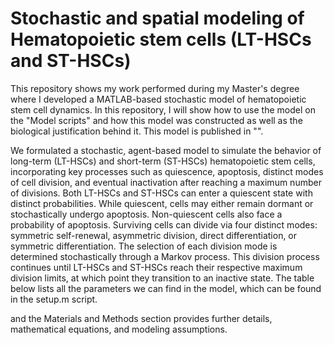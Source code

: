 # Stochastic and spatial modeling of Hematopoietic stem cells (LT-HSCs and ST-HSCs)
This repository shows my work performed during my Master's degree where I developed a MATLAB-based stochastic model of hematopoietic stem cell dynamics.
In this repository, I will show how to use the model on the "Model scripts" and how this model was constructed as well as the biological justification behind it. This model is published in "".

We formulated a stochastic, agent-based model to simulate the behavior of long-term (LT-HSCs) and short-term (ST-HSCs) hematopoietic stem cells, incorporating key processes such as quiescence, apoptosis, distinct modes of cell division, and eventual inactivation after reaching a maximum number of divisions. Both LT-HSCs and ST-HSCs can enter a quiescent state with distinct probabilities. While quiescent, cells may either remain dormant or stochastically undergo apoptosis. Non-quiescent cells also face a probability of apoptosis. Surviving cells can divide via four distinct modes: symmetric self-renewal, asymmetric division, direct differentiation, or symmetric differentiation. The selection of each division mode is determined stochastically through a Markov process. This division process continues until LT-HSCs and ST-HSCs reach their respective maximum division limits, at which point they transition to an inactive state. The table below lists all the parameters we can find in the model, which can be found in the setup.m script.





and the Materials and Methods section provides further details, mathematical equations, and modeling assumptions.







